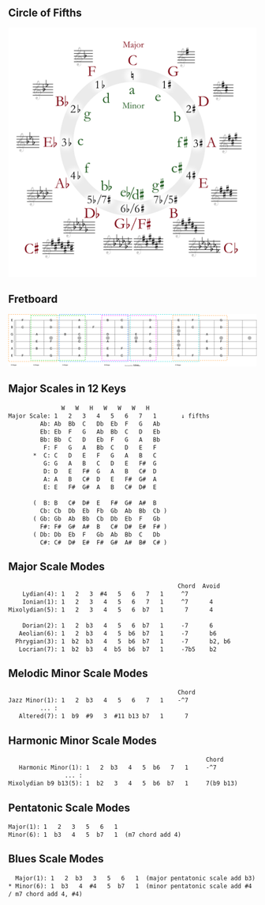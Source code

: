 ## Circle of Fifths
<div align=center><img src=./images/circle_of_fifths.svg></div>

## Fretboard
![Fretboard](./images/fretboard.drawio.svg)

## Major Scales in 12 Keys
```
               W   W   H   W   W   W   H     
Major Scale: 1   2   3   4   5   6   7   1       ↓ fifths
         Ab: Ab  Bb  C   Db  Eb  F   G   Ab
         Eb: Eb  F   G   Ab  Bb  C   D   Eb
         Bb: Bb  C   D   Eb  F   G   A   Bb
          F: F   G   A   Bb  C   D   E   F
       *  C: C   D   E   F   G   A   B   C
          G: G   A   B   C   D   E   F#  G
          D: D   E   F#  G   A   B   C#  D
          A: A   B   C#  D   E   F#  G#  A
          E: E   F#  G#  A   B   C#  D#  E
          
       (  B: B   C#  D#  E   F#  G#  A#  B
         Cb: Cb  Db  Eb  Fb  Gb  Ab  Bb  Cb )
       ( Gb: Gb  Ab  Bb  Cb  Db  Eb  F   Gb
         F#: F#  G#  A#  B   C#  D#  E#  F# )
       ( Db: Db  Eb  F   Gb  Ab  Bb  C   Db
         C#: C#  D#  E#  F#  G#  A#  B#  C# )
```

## Major Scale Modes
```
                                                Chord  Avoid
    Lydian(4): 1   2   3  #4   5   6   7   1     ^7     
    Ionian(1): 1   2   3   4   5   6   7   1     ^7      4
Mixolydian(5): 1   2   3   4   5   6  b7   1      7      4

    Dorian(2): 1   2  b3   4   5   6  b7   1     -7      6
   Aeolian(6): 1   2  b3   4   5  b6  b7   1     -7      b6
  Phrygian(3): 1  b2  b3   4   5  b6  b7   1     -7      b2, b6
   Locrian(7): 1  b2  b3   4  b5  b6  b7   1     -7b5    b2
```

## Melodic Minor Scale Modes
```
                                                Chord
Jazz Minor(1): 1   2  b3   4   5   6   7   1    -^7
         ... :
   Altered(7): 1  b9  #9   3  #11 b13 b7   1      7
```

## Harmonic Minor Scale Modes
```
                                                        Chord
   Harmonic Minor(1): 1   2  b3   4   5  b6   7   1     -^7
                ... :
Mixolydian b9 b13(5): 1  b2   3   4   5  b6  b7   1     7(b9 b13)
```

## Pentatonic Scale Modes
```
Major(1): 1   2   3   5   6   1
Minor(6): 1  b3   4   5  b7   1  (m7 chord add 4)
```

## Blues Scale Modes
```
  Major(1): 1   2  b3   3   5   6   1  (major pentatonic scale add b3)
* Minor(6): 1  b3   4  #4   5  b7   1  (minor pentatonic scale add #4 / m7 chord add 4, #4)
```
